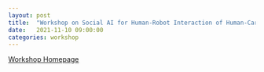 ```yaml
---
layout: post
title:  "Workshop on Social AI for Human-Robot Interaction of Human-Care Robots @ICSR2021"
date:   2021-11-10 09:00:00
categories: workshop
---
```


[Workshop Homepage](https://socialrobot-kros.github.io/workshop_socialhri_icsr2021_1/)
